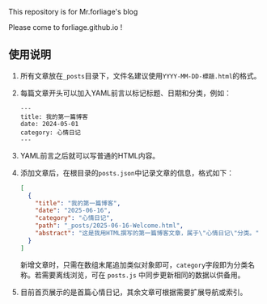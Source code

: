 This repository is for Mr.forliage's blog

Please come to forliage.github.io !

## 使用说明

1. 所有文章放在`_posts`目录下，文件名建议使用`YYYY-MM-DD-標題.html`的格式。
2. 每篇文章开头可以加入YAML前言以标记标题、日期和分类，例如：

   ```
   ---
   title: 我的第一篇博客
   date: 2024-05-01
   category: 心情日记
   ---
   ```

3. YAML前言之后就可以写普通的HTML内容。
4. 添加文章后，在根目录的`posts.json`中记录文章的信息，格式如下：

   ```json
   [
     {
       "title": "我的第一篇博客",
       "date": "2025-06-16",
       "category": "心情日记",
       "path": "_posts/2025-06-16-Welcome.html",
       "abstract": "这是我用HTML撰写的第一篇博客文章，属于\"心情日记\"分类。"
     }
   ]
   ```

   新增文章时，只需在数组末尾追加类似对象即可，`category`字段即为分类名称。若需要离线浏览，可在 `posts.js` 中同步更新相同的数据以供备用。
5. 目前首页展示的是首篇心情日记，其余文章可根据需要扩展导航或索引。